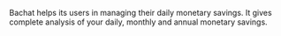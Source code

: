 Bachat helps its users in managing their daily monetary savings. It gives complete analysis of your daily, monthly and 
annual monetary savings.
